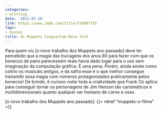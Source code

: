 ```yaml
---
categories:
- writting
date: '2012-07-20'
link: https://www.imdb.com/title/tt0087755
tags:
- movies
title: Os Muppets Conquistam Nova York
---
```


Para quem viu [o novo trabalho dos Muppets ano passado] deve ter percebido que a magia das trucagens dos anos 80 para fazer com que os bonecos de pano parecessem reais havia dado lugar para o uso sem imaginação da computação gráfica. É uma pena. Porém, ainda existe como colírio os musicais antigos, e da safra esse é o que melhor consegue transmitir essa magia com números protagonizados praticamente pelos bonecos! De brinde, é curioso notar toda a criatividade que Frank Oz aplica para conseguir tornar os personagens de Jim Henson tão carismáticos e multidimensionais quanto qualquer ser humano de carne e osso.

[o novo trabalho dos Muppets ano passado]: {{< relref "muppets-o-filme" >}}


